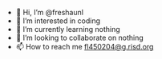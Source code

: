 - 👋 Hi, I’m @freshaunl
- 👀 I’m interested in coding
- 🌱 I’m currently learning nothing
- 💞️ I’m looking to collaborate on nothing
- 📫 How to reach me fl450204@g.risd.org

<!---
freshaunl/freshaunl is a ✨ special ✨ repository because its `README.md` (this file) appears on your GitHub profile.
You can click the Preview link to take a look at your changes.
--->
